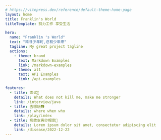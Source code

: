 ```yaml
---
# https://vitepress.dev/reference/default-theme-home-page
layout: home
title: Franklin's World
titleTemplate: 努力工作 享受生活

hero:
  name: "Franklin 's World"
  text: "难寻少年时,总有少年来"
  tagline: My great project tagline
  actions:
    - theme: brand
      text: Markdown Examples
      link: /markdown-examples
    - theme: alt
      text: API Examples
      link: /api-examples

features:
  - title: 面试📔
    details: What does not kill me, make me stronger
    link: /interview/java
  - title: 去哪玩📷
    details: where when who
    link: /play/index
  - title: 病故支离纱帽宽🤕
    details: Lorem ipsum dolor sit amet, consectetur adipiscing elit
    link: /disease/2022-12-22
---
```



